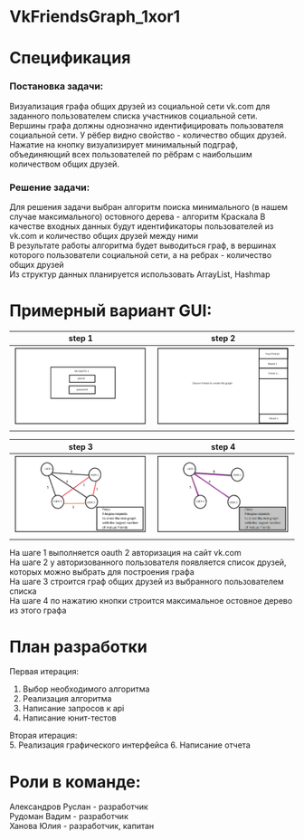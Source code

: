 # VkFriendsGraph_1xor1
# Спецификация
### Постановка задачи:
Визуализация графа общих друзей из социальной сети vk.com для заданного пользователем списка участников социальной сети. Вершины графа должны однозначно идентифицировать пользователя социальной сети. У рёбер видно свойство - количество общих друзей. Нажатие на кнопку визуализирует минимальный подграф, объединяющий всех пользователей по рёбрам с наибольшим количеством общих друзей.

### Решение задачи:
Для решения задачи выбран алгоритм поиска минимального (в нашем случае максимального) остовного дерева - алгоритм Краскала
В качестве входных данных будут идентификаторы пользователей из vk.com и количество общих друзей между ними
<br />
В результате работы алгоритма будет выводиться граф, в вершинах которого пользователи социальной сети, а на ребрах - количество общих друзей
<br />
Из структур данных планируется использовать ArrayList, Hashmap

# Примерный вариант GUI:

| step 1      | step 2      | 
|------------|-------------| 
| ![](images/1.png) | ![](images/2.png)  |

| step 3      | step 4      | 
|------------|-------------| 
| ![](images/3.png) | ![](images/4.png)  |

На шаге 1 выполняется oauth 2 авторизация на сайт vk.com
<br />
На шаге 2 у авторизованного пользователя появляется список друзей, которых можно выбрать для построения графа
<br />
На шаге 3 строится граф общих друзей из выбранного пользователем списка
<br />
На шаге 4 по нажатию кнопки строится максимальное остовное дерево из этого графа

# План разработки
Первая итерация: 
1. Выбор необходимого алгоритма
2. Реализация алгоритма
3. Написание запросов к api
4. Написание юнит-тестов 

Вторая итерация:
<br />
5. Реализация графического интерфейса
6. Написание отчета

# Роли в команде:
Александров Руслан - разработчик
<br />
Рудоман Вадим - разработчик
<br />
Ханова Юлия - разработчик, капитан
